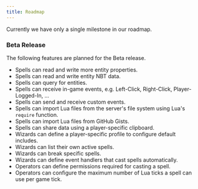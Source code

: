 ```yaml
---
title: Roadmap
---
```


Currently we have only a single milestone in our roadmap.

### Beta Release
The following features are planned for the Beta release.

* Spells can read and write more entity properties.
* Spells can read and write entity NBT data.
* Spells can query for entities.
* Spells can receive in-game events, e.g. Left-Click, Right-Click, Player-Logged-In, ...
* Spells can send and receive custom events.
* Spells can import Lua files from the server's file system using Lua's `require` function.
* Spells can import Lua files from GitHub Gists.
* Spells can share data using a player-specific clipboard.
* Wizards can define a player-specific profile to configure default includes.
* Wizards can list their own active spells.
* Wizards can break specific spells.
* Wizards can define event handlers that cast spells automatically.
* Operators can define permissions required for casting a spell.
* Operators can configure the maximum number of Lua ticks a spell can use per game tick.
